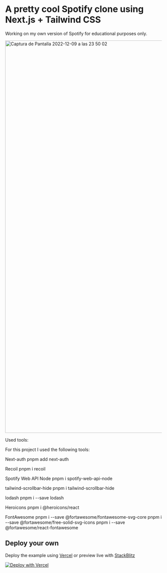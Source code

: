 # A pretty cool Spotify clone using Next.js + Tailwind CSS

Working on my own version of Spotify for educational purposes only.

<img width="1261" alt="Captura de Pantalla 2022-12-09 a las 23 50 02" src="https://user-images.githubusercontent.com/93431645/206808628-14b7fe20-d0f4-41db-a4b5-8657bb5a2047.png">


Used tools:

For this project I used the following tools:

Next-auth
pnpm add next-auth

Recoil
pnpm i recoil

Spotify Web API Node
pnpm i spotify-web-api-node

tailwind-scrollbar-hide
pnpm i tailwind-scrollbar-hide

lodash
pnpm i --save lodash

Heroicons
pnpm i @heroicons/react

FontAwesome
pnpm i --save @fortawesome/fontawesome-svg-core
pnpm i --save @fortawesome/free-solid-svg-icons
pnpm i --save @fortawesome/react-fontawesome


## Deploy your own

Deploy the example using [Vercel](https://vercel.com?utm_source=github&utm_medium=readme&utm_campaign=next-example) or preview live with [StackBlitz](https://stackblitz.com/github/vercel/next.js/tree/canary/examples/with-tailwindcss)

[![Deploy with Vercel](https://vercel.com/button)](https://vercel.com/new/git/external?repository-url=https://github.com/vercel/next.js/tree/canary/examples/with-tailwindcss&project-name=with-tailwindcss&repository-name=with-tailwindcss)

